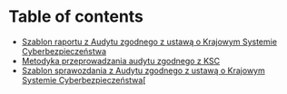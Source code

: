 # Table of contents

* [Szablon raportu z Audytu zgodnego z ustawą o Krajowym Systemie Cyberbezpieczeństwa](README.md)
* [Metodyka przeprowadzania audytu zgodnego z KSC](untitled.md)
* [Szablon sprawozdania z Audytu zgodnego z ustawą o Krajowym Systemie Cyberbezpieczeństwa\[](untitled-1.md)

